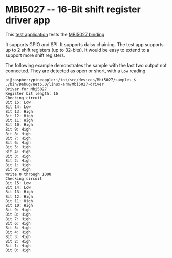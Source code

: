 # MBI5027 -- 16-Bit shift register driver app

This [test application](Program.cs) tests the [MBI5027 binding](../README.md).

It supports GPIO and SPI. It supports daisy chaining. The test app supports up to 2 shift registers (up to 32-bits). It would be easy to extend to a support more shift registers.

The following example demonstrates the sample with the last two output not connected. They are detected as open or short, with a `Low` reading.

```console
pi@raspberrypineapple:~/iot/src/devices/Mbi5027/samples $ ./bin/Debug/net5.0/linux-arm/Mbi5027-driver
Driver for Mbi5027
Register bit length: 16
Checking circuit
Bit 15: Low
Bit 14: Low
Bit 13: High
Bit 12: High
Bit 11: High
Bit 10: High
Bit 9: High
Bit 8: High
Bit 7: High
Bit 6: High
Bit 5: High
Bit 4: High
Bit 3: High
Bit 2: High
Bit 1: High
Bit 0: High
Write 0 through 1000
Checking circuit
Bit 15: Low
Bit 14: Low
Bit 13: High
Bit 12: High
Bit 11: High
Bit 10: High
Bit 9: High
Bit 8: High
Bit 7: High
Bit 6: High
Bit 5: High
Bit 4: High
Bit 3: High
Bit 2: High
Bit 1: High
Bit 0: High
```
